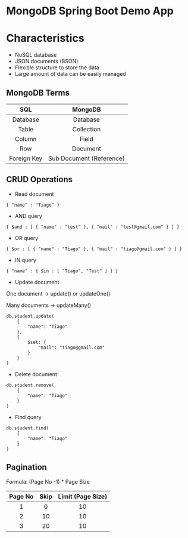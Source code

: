 # MongoDB Spring Boot Demo App

# Characteristics

* NoSQL database
* JSON documents (BSON)
* Flexible structure to store the data
* Large amount of data can be easily managed

## MongoDB Terms

SQL         | MongoDB
 :---:      | :---: |
Database    | Database |
Table       | Collection
Column      | Field
Row         | Document
Foreign Key | Sub Document (Reference)

## CRUD Operations

* Read document

```
{ "name" : "Tiago" }
```

* AND query

```
{ $and : [ { "name" : "test" }, { "mail" : "test@gmail.com" } ] }
```

* OR query

```
{ $or : [ { "name" : "Tiago" }, { "mail" : "tiago@gmail.com" } ] }
```

* IN query

```
{ "name" : { $in : [ "Tiago", "Test" ] } }
```

* Update document

One document -> update() or updateOne()

Many documents -> updateMany()

```
db.student.update(
    {
        "name": "Tiago"
    },
    {
        $set: {
            "mail": "tiago@gmail.com"
        }
    }
)
```

* Delete document

```
db.student.remove(
    {
        "name": "Tiago"
    }
)
```

* Find query

```
db.student.find(
    {
        "name": "Tiago"
    }
)
```

## Pagination

Formula: (Page No -1) * Page Size

Page No | Skip | Limit (Page Size)
 :---:  | :---:| :---: |
1       | 0    | 10
2       | 10   | 10 
3       | 20   | 10
